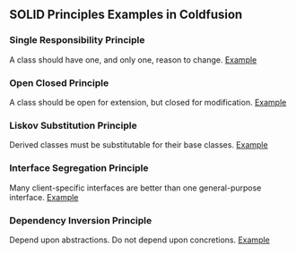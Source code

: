 ## SOLID Principles Examples in Coldfusion

### Single Responsibility Principle
A class should have one, and only one, reason to change. [Example](./1-single-responsibility-principle.cfc)

### Open Closed Principle
A class should be open for extension, but closed for modification. [Example](./2-open-closed-principle.cfc)

### Liskov Substitution Principle
Derived classes must be substitutable for their base classes. [Example](./3-liskov-substitution-principle.cfc)

### Interface Segregation Principle
Many client-specific interfaces are better than one general-purpose interface. [Example](./4-interface-segregation-principle.cfc)

### Dependency Inversion Principle
Depend upon abstractions. Do not depend upon concretions. [Example](./5-dependency-inversion-principle.cff)
